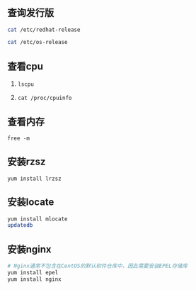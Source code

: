 #

## 查询发行版

```sh
cat /etc/redhat-release

cat /etc/os-release

```

## 查看cpu

1. `lscpu`

2. `cat /proc/cpuinfo`

## 查看内存

`free -m`

## 安装rzsz

`yum install lrzsz`

## 安装locate

```sh
yum install mlocate
updatedb
```

## 安装nginx

```sh
# Nginx通常不包含在CentOS的默认软件仓库中，因此需要安装EPEL存储库
yum install epel
yum install nginx
```

## 